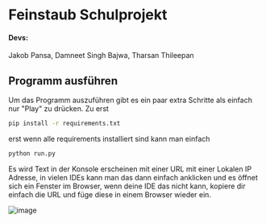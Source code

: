 # Feinstaub Schulprojekt

#### Devs:
Jakob Pansa, 
Damneet Singh Bajwa, 
Tharsan Thileepan

## Programm ausführen
Um das Programm auszuführen gibt es ein paar extra Schritte als einfach nur "Play" zu drücken.
Zu erst 
```bash
pip install -r requirements.txt
```

erst wenn alle requirements installiert sind kann man einfach
```bash
python run.py
```
Es wird Text in der Konsole erscheinen mit einer URL mit einer Lokalen IP Adresse, in vielen IDEs kann man das dann einfach anklicken und es öffnet sich ein Fenster im Browser, wenn deine IDE das nicht kann, kopiere dir einfach die URL und füge diese in einem Browser wieder ein.

![image](https://github.com/user-attachments/assets/4bb149d6-9640-411b-881f-ec13541c2347)
